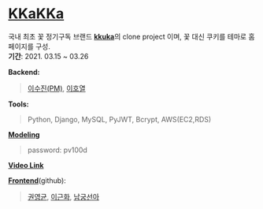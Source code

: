 [<h1>KKaKKa</h1>]()

국내 최초 꽃 정기구독 브랜드 [**kkuka**](https://kukka.kr)의 clone project 이며, 꽃 대신 쿠키를 테마로 홈페이지를 구성.<br>
**기간**: 2021. 03.15 ~ 03.26

**Backend:**<br>
>[이수진(PM)](https://github.com/S2-J1NG), [이호열](https://github.com/hlrrr)

**Tools:**<br>
>Python, Django, MySQL, PyJWT, Bcrypt, AWS(EC2,RDS)

[**Modeling**](https://aquerytool.com:443/aquerymain/index/?rurl=3dcf441e-39c5-4bc9-8c63-cfb97965bde9)<br>
>password: pv100d

[**Video Link**]()


[**Frontend**](https://github.com/wecode-bootcamp-korea/18-1st-KKAKKA-frontend)(github):<br>
>[권영균](https://github.com/MrFabulous00), 
[이근화](https://github.com/GEUNNN),
[남궁선아](https://github.com/sunaaank)
